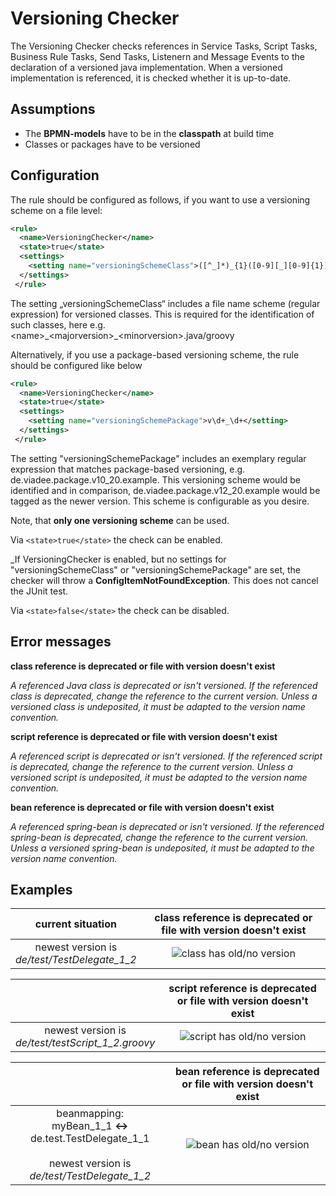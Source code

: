 Versioning Checker
=================================
The Versioning Checker checks references in Service Tasks, Script Tasks, Business Rule Tasks, Send Tasks, Listenern and Message Events
to the declaration of a versioned java implementation.
When a versioned implementation is referenced, it is checked whether it is up-to-date.

## Assumptions
- The **BPMN-models** have to be in the **classpath** at build time
- Classes or packages have to be versioned

## Configuration
The rule should be configured as follows, if you want to use a versioning scheme on a file level:
```xml
<rule>
  <name>VersioningChecker</name>
  <state>true</state>
  <settings>
  	<setting name="versioningSchemeClass">([^_]*)_{1}([0-9][_][0-9]{1})\.(java|groovy)</setting>
  </settings>
 </rule>
```
The setting „versioningSchemeClass“ includes a file name scheme (regular expression) for versioned classes.
This is required for the identification of such classes, here e.g. \<name\>\_\<majorversion\>\_\<minorversion\>.java/groovy


Alternatively, if you use a package-based versioning scheme, the rule should be configured like below
```xml
<rule>
  <name>VersioningChecker</name>
  <state>true</state>
  <settings>
  	<setting name="versioningSchemePackage">v\d+_\d+</setting>
  </settings>
 </rule>
```
The setting "versioningSchemePackage" includes an exemplary regular expression that matches package-based versioning, e.g.
de.viadee.package.v10_20.example. This versioning scheme would be identified and in comparison, de.viadee.package.v12_20.example would be tagged as the newer version. This scheme is configurable as you desire.

Note, that **only one versioning scheme** can be used.

Via `<state>true</state>` the check can be enabled.

_If VersioningChecker is enabled, but no settings for "versioningSchemeClass" or "versioningSchemePackage" are set, the checker will throw a **ConfigItemNotFoundException**. This does not cancel the JUnit test.

Via `<state>false</state>` the check can be disabled.

## Error messages
**class reference is deprecated or file with version doesn't exist**

_A referenced Java class is deprecated or isn't versioned._
_If the referenced class is deprecated, change the reference to the current version._
_Unless a versioned class is undeposited, it must be adapted to the version name convention._

**script reference is deprecated or file with version doesn't exist**

_A referenced script is deprecated or isn't versioned._
_If the referenced script is deprecated, change the reference to the current version._
_Unless a versioned script is undeposited, it must be adapted to the version name convention._

**bean reference is deprecated or file with version doesn't exist**

_A referenced spring-bean is deprecated or isn't versioned._
_If the referenced spring-bean is deprecated, change the reference to the current version._
_Unless a versioned spring-bean is undeposited, it must be adapted to the version name convention._



## Examples

| **current situation**                                                                                               | **class reference is deprecated or file with version doesn't exist**               | 
| :---------------------------------------------------------------------------------------------------------------:|:---------------------------------------------------------------------------:| 
| newest version is <br/> *de/test/TestDelegate_1_2*                                                                |![class has old/no version](img/VersioningChecker_JavaClassVersioning.PNG "old Version")|

|                                                                                                  | **script reference is deprecated or file with version doesn't exist**       | 
| :---------------------------------------------------------------------------------------------------------------:|:---------------------------------------------------------------------------:| 
| newest version is <br/> *de/test/testScript_1_2.groovy*                                                              |![script has old/no version](img/VersioningChecker_ScriptVersioning.PNG "old Version") |


|                                                                                                  | **bean reference is deprecated or file with version doesn't exist**                | 
| :---------------------------------------------------------------------------------------------------------------:|:----------------------------------------------------------------------------------:| 
| beanmapping: <br/> myBean_1_1  **<->**  de.test.TestDelegate\_1\_1 <br/><br/> newest version is<br/> *de/test/TestDelegate_1_2*      | ![bean has old/no version](img/VersioningChecker_BeanVersioning.PNG "old Version") | 



